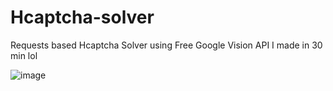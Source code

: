# Hcaptcha-solver
Requests based Hcaptcha Solver using Free Google Vision API I made in 30 min lol

![image](https://user-images.githubusercontent.com/98614666/179341611-39a239e4-6bc3-425f-b9b9-67239577ccc0.png)
